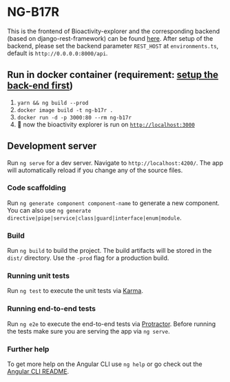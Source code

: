 # NG-B17R

This is the frontend of Bioactivity-explorer and the corresponding backend (based on django-rest-framework) can be found 
[here](https://github.com/jianping-grp/b17r). After setup of the backend, please set the backend parameter
`REST_HOST` at `environments.ts`, default is `http://0.0.0.0:8000/api`.

## Run in docker container (requirement: [setup the back-end first](https://github.com/jianping-grp/b17r))

1. `yarn && ng build --prod`
2. `docker image build -t ng-b17r .`
3. `docker run -d -p 3000:80 --rm ng-b17r`
4. :tada: now the bioactivity explorer is run on [`http://localhost:3000`](http://localhost:3000)


## Development server

Run `ng serve` for a dev server. Navigate to `http://localhost:4200/`. The app will automatically reload if you change any of the source files.

### Code scaffolding

Run `ng generate component component-name` to generate a new component. You can also use `ng generate directive|pipe|service|class|guard|interface|enum|module`.

### Build

Run `ng build` to build the project. The build artifacts will be stored in the `dist/` directory. Use the `-prod` flag for a production build.

### Running unit tests

Run `ng test` to execute the unit tests via [Karma](https://karma-runner.github.io).

### Running end-to-end tests

Run `ng e2e` to execute the end-to-end tests via [Protractor](http://www.protractortest.org/).
Before running the tests make sure you are serving the app via `ng serve`.

### Further help

To get more help on the Angular CLI use `ng help` or go check out the [Angular CLI README](https://github.com/angular/angular-cli/blob/master/README.md).
